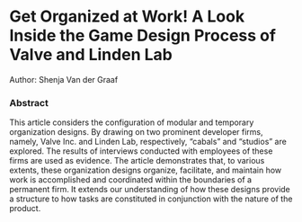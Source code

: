 Get Organized at Work! A Look Inside the Game Design Process of Valve and Linden Lab
===

Author: Shenja Van der Graaf 

### Abstract
This article considers the configuration of modular and temporary organization designs. By drawing on two prominent developer firms, namely, Valve Inc. and Linden Lab, respectively, “cabals” and “studios” are explored. The results of interviews conducted with employees of these firms are used as evidence. The article demonstrates that, to various extents, these organization designs organize, facilitate, and maintain how work is accomplished and coordinated within the boundaries of a permanent firm. It extends our understanding of how these designs provide a structure to how tasks are constituted in conjunction with the nature of the product.

